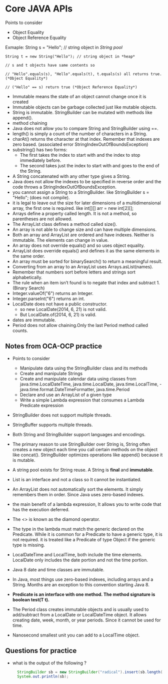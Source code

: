 # Core JAVA APIs

Points to consider

- Object Equality
- Object Reference Equality

Exmaple:
    String s = "Hello"; // string object in *String pool*

    String t = new String("Hello"); // string object in *heap*

    // s and t objects have same contents so

    // "Hello".equals(s), "Hello".equals(t), t.equals(s) all returns true. (*Object Equality*)

    // ("Hello" == s) return true (*Object Reference Equality*)

- Immutable means the state of an object cannot change once it is created
- Immutable objects can be garbage collected just like mutable objects.
- String is immutable. StringBuilder can be mutated with methods like append().
- method chaining
- Java does not allow you to compare String and StringBuilder using ==.
- length() is simply a count of the number of characters in a String.
- charAt() returns the character at that index. Remember that indexes are zero based. (associated error StringIndexOutOfBoundsException)
- substring() has two forms:
  - The first takes the index to start with and the index to stop immediately before.
  - The second takes just the index to start with and goes to the end of the String.
- A String concatenated with any other type gives a String.
- Java does not allow the indexes to be specified in reverse order and the code throws a StringIndexOutOfBoundsException.
- you cannot assign a String to a StringBuilder. like StringBuilder s = "Hello"; (does not compile).
- it is legal to leave out the size for later dimensions of a multidimensional array, the first one is required. like int[][] arr = new int[2][];
- Arrays define a property called length. It is not a method, so parentheses are not allowed.
- The ArrayList class defines a method called size().
- An array is not able to change size and can have multiple dimensions.
- Both an array and ArrayList are ordered and have indexes. Neither is immutable. The elements can change in value.
- An array does not override equals() and so uses object equality.
- ArrayList does override equals() and defines it as the same elements in the same order.
- An array must be sorted for binarySearch() to return a meaningful result.
- Converting from an array to an ArrayList uses Arrays.asList(names).
- Remember that numbers sort before letters and strings sort alphabetically.
- The rule when an item isn’t found is to negate that index and subtract 1. (Binary Search)
- Integer.valueOf("6") returns an Integer.
- Integer.parseInt("6") returns an int.
- LocalDate does not have a public constructor.
  - so new LocalDate(2014, 6, 21) is not valid.
  - But LocalDate.of(2014, 6, 21) is valid.
- dates are immutable.
- Period does not allow chaining.Only the last Period method called counts.

## Notes from OCA-OCP practice

- Points to consider
  - Manipulate data using the StringBuilder class and its methods
  - Create and manipulate Strings
  - Create and manipulate calendar data using classes from java.time.LocalDateTime,  java.time.LocalDate, java.time.LocalTime, -  java.time.format.DateTimeFormatter, java.time.Period 
  - Declare and use an ArrayList of a given type
  - Write a simple Lambda expression that consumes a Lambda Predicate expression

- StringBuilder does not support multiple threads.
- StringBuffer supports multiple threads.
- Both String and StringBuilder support languages and encodings.
- The primary reason to use StringBuilder over String is, String often creates a new object each time you call certain methods on the object like concat(). StringBuilder optimizes operations like append() because it is mutable.
- A string pool exists for String reuse. A String is **final** and **immutable**.

- List is an interface and not a class so It cannot be instantiated.
- An ArrayList does not automatically sort the elements. It simply remembers them in order. Since Java uses zero-based indexes.

- the main benefit of a lambda expression, It allows you to write code that has the execution deferred.

- The <> is known as the diamond operator. 

- The type in the lambda must match the generic declared on the Predicate. While it is common for a Predicate to have a generic type, it is not required. it is treated like a Predicate of type Object if the generic type is missing.

- LocalDateTime and LocalTime, both include the time elements. LocalDate only includes the date portion and not the time portion.

- Java 8 date and time classes are immutable.

- In Java, most things use zero-based indexes, including arrays and a String. Months are an exception to this convention starting     Java 8.

- **Predicate is an interface with one method. The method signature is boolean test(T t).**

- The Period class creates immutable objects and is usually used to add/subtract from a LocalDate or LocalDateTime object. It         allows creating date, week, month, or year periods. Since it cannot be used for time.

- Nanosecond smallest unit you can add to a LocalTime object.

## Questions for practice

- what is the output of the following ?
  ```java
    StringBuilder sb = new StringBuilder("radical").insert(sb.length(), "robots");
    System.out.println(sb);
  ```